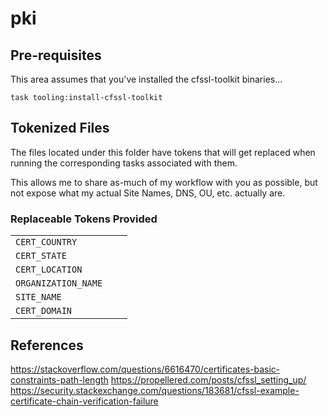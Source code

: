 # pki

## Pre-requisites

This area assumes that you've installed the cfssl-toolkit binaries...

```shell
task tooling:install-cfssl-toolkit
```

## Tokenized Files

The files located under this folder have tokens that will get replaced when running the corresponding tasks associated with them.

This allows me to share as-much of my workflow with you as possible, but not expose what my actual Site Names, DNS, OU, etc. actually are.

### Replaceable Tokens Provided

|  |||
|-|-|-|
| `CERT_COUNTRY` |  |  |
| `CERT_STATE` |  |  |
| `CERT_LOCATION` |  |  |
| `ORGANIZATION_NAME` |  |  |
| `SITE_NAME` |  |  |
| `CERT_DOMAIN` |  |  |

## References

https://stackoverflow.com/questions/6616470/certificates-basic-constraints-path-length
https://propellered.com/posts/cfssl_setting_up/
https://security.stackexchange.com/questions/183681/cfssl-example-certificate-chain-verification-failure
